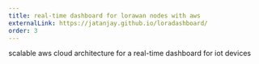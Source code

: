 ```yaml
---
title: real-time dashboard for lorawan nodes with aws
externalLink: https://jatanjay.github.io/loradashboard/
order: 3
--- 
```

scalable aws cloud architecture for a real-time dashboard for iot devices